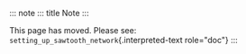 ---
---

::: note
::: title
Note
:::

This page has moved. Please see:
`setting_up_sawtooth_network`{.interpreted-text role="doc"}
:::

<!--
  Licensed under Creative Commons Attribution 4.0 International License
  https://creativecommons.org/licenses/by/4.0/
-->

